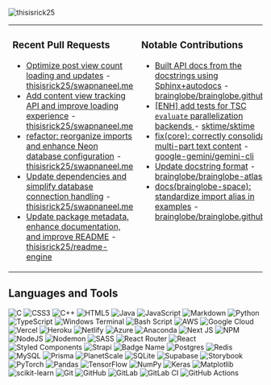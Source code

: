 ![thisisrick25](https://komarev.com/ghpvc/?username=thisisrick25&label=Profile%20views&color=0e75b6&style=flat)

<table>
<tr>
<td valign="top">

<!-- PRS:START -->
### Recent Pull Requests

- [Optimize post view count loading and updates](https://github.com/thisisrick25/swapnaneel.me/pull/180) - [thisisrick25/swapnaneel.me](https://github.com/thisisrick25/swapnaneel.me)
- [Add content view tracking API and improve loading experience](https://github.com/thisisrick25/swapnaneel.me/pull/179) - [thisisrick25/swapnaneel.me](https://github.com/thisisrick25/swapnaneel.me)
- [refactor: reorganize imports and enhance Neon database configuration](https://github.com/thisisrick25/swapnaneel.me/pull/173) - [thisisrick25/swapnaneel.me](https://github.com/thisisrick25/swapnaneel.me)
- [Update dependencies and simplify database connection handling](https://github.com/thisisrick25/swapnaneel.me/pull/172) - [thisisrick25/swapnaneel.me](https://github.com/thisisrick25/swapnaneel.me)
- [Update package metadata, enhance documentation, and improve README](https://github.com/thisisrick25/readme-engine/pull/15) - [thisisrick25/readme-engine](https://github.com/thisisrick25/readme-engine)
<!-- PRS:END -->

</td>
<td valign="top">

<!-- NOTABLE-CONTRIBUTIONS:START -->
### Notable Contributions

- [Built API docs from the docstrings using Sphinx+autodocs](https://github.com/brainglobe/brainglobe.github.io/pull/329) - [brainglobe/brainglobe.github.io](https://github.com/brainglobe/brainglobe.github.io)
- [[ENH] add tests for TSC `evaluate` parallelization backends ](https://github.com/sktime/sktime/pull/8737) - [sktime/sktime](https://github.com/sktime/sktime)
- [fix(core): correctly consolidate multi-part text content](https://github.com/google-gemini/gemini-cli/pull/6235) - [google-gemini/gemini-cli](https://github.com/google-gemini/gemini-cli)
- [Update docstring format](https://github.com/brainglobe/brainglobe-atlasapi/pull/584) - [brainglobe/brainglobe-atlasapi](https://github.com/brainglobe/brainglobe-atlasapi)
- [docs(brainglobe-space): standardize import alias in examples](https://github.com/brainglobe/brainglobe.github.io/pull/350) - [brainglobe/brainglobe.github.io](https://github.com/brainglobe/brainglobe.github.io)
<!-- NOTABLE-CONTRIBUTIONS:END -->

</td>
</tr>
</table>

## Languages and Tools

![C](https://img.shields.io/badge/c-%2300599C.svg?style=flat&logo=c&logoColor=white) ![CSS3](https://img.shields.io/badge/css3-%231572B6.svg?style=flat&logo=css3&logoColor=white) ![C++](https://img.shields.io/badge/c++-%2300599C.svg?style=flat&logo=c%2B%2B&logoColor=white) ![HTML5](https://img.shields.io/badge/html5-%23E34F26.svg?style=flat&logo=html5&logoColor=white) ![Java](https://img.shields.io/badge/java-%23ED8B00.svg?style=flat&logo=openjdk&logoColor=white) ![JavaScript](https://img.shields.io/badge/javascript-%23323330.svg?style=flat&logo=javascript&logoColor=%23F7DF1E) ![Markdown](https://img.shields.io/badge/markdown-%23000000.svg?style=flat&logo=markdown&logoColor=white) ![Python](https://img.shields.io/badge/python-3670A0?style=flat&logo=python&logoColor=ffdd54) ![TypeScript](https://img.shields.io/badge/typescript-%23007ACC.svg?style=flat&logo=typescript&logoColor=white) ![Windows Terminal](https://img.shields.io/badge/Windows%20Terminal-%234D4D4D.svg?style=flat&logo=windows-terminal&logoColor=white) ![Bash Script](https://img.shields.io/badge/bash_script-%23121011.svg?style=flat&logo=gnu-bash&logoColor=white) ![AWS](https://img.shields.io/badge/AWS-%23FF9900.svg?style=flat&logo=amazon-aws&logoColor=white) ![Google Cloud](https://img.shields.io/badge/GoogleCloud-%234285F4.svg?style=flat&logo=google-cloud&logoColor=white) ![Vercel](https://img.shields.io/badge/vercel-%23000000.svg?style=flat&logo=vercel&logoColor=white) ![Heroku](https://img.shields.io/badge/heroku-%23430098.svg?style=flat&logo=heroku&logoColor=white) ![Netlify](https://img.shields.io/badge/netlify-%23000000.svg?style=flat&logo=netlify&logoColor=#00C7B7) ![Azure](https://img.shields.io/badge/azure-%230072C6.svg?style=flat&logo=microsoftazure&logoColor=white) ![Anaconda](https://img.shields.io/badge/Anaconda-%2344A833.svg?style=flat&logo=anaconda&logoColor=white) ![Next JS](https://img.shields.io/badge/Next-black?style=flat&logo=next.js&logoColor=white) ![NPM](https://img.shields.io/badge/NPM-%23CB3837.svg?style=flat&logo=npm&logoColor=white) ![NodeJS](https://img.shields.io/badge/node.js-6DA55F?style=flat&logo=node.js&logoColor=white) ![Nodemon](https://img.shields.io/badge/NODEMON-%23323330.svg?style=flat&logo=nodemon&logoColor=%BBDEAD) ![SASS](https://img.shields.io/badge/SASS-hotpink.svg?style=flat&logo=SASS&logoColor=white) ![React Router](https://img.shields.io/badge/React_Router-CA4245?style=flat&logo=react-router&logoColor=white) ![React](https://img.shields.io/badge/react-%2320232a.svg?style=flat&logo=react&logoColor=%2361DAFB) ![Styled Components](https://img.shields.io/badge/styled--components-DB7093?style=flat&logo=styled-components&logoColor=white) ![Strapi](https://img.shields.io/badge/strapi-%232E7EEA.svg?style=flat&logo=strapi&logoColor=white) ![Badge Name](https://img.shields.io/badge/tRPC-%232596BE.svg?style=flat&logo=tRPC&logoColor=white) ![Postgres](https://img.shields.io/badge/postgres-%23316192.svg?style=flat&logo=postgresql&logoColor=white) ![Redis](https://img.shields.io/badge/redis-%23DD0031.svg?style=flat&logo=redis&logoColor=white) ![MySQL](https://img.shields.io/badge/mysql-4479A1.svg?style=flat&logo=mysql&logoColor=white) ![Prisma](https://img.shields.io/badge/Prisma-3982CE?style=flat&logo=Prisma&logoColor=white) ![PlanetScale](https://img.shields.io/badge/planetscale-%23000000.svg?style=flat&logo=planetscale&logoColor=white) ![SQLite](https://img.shields.io/badge/sqlite-%2307405e.svg?style=flat&logo=sqlite&logoColor=white) ![Supabase](https://img.shields.io/badge/Supabase-3ECF8E?style=flat&logo=supabase&logoColor=white) ![Storybook](https://img.shields.io/badge/-Storybook-FF4785?style=flat&logo=storybook&logoColor=white) ![PyTorch](https://img.shields.io/badge/PyTorch-%23EE4C2C.svg?style=flat&logo=PyTorch&logoColor=white) ![Pandas](https://img.shields.io/badge/pandas-%23150458.svg?style=flat&logo=pandas&logoColor=white) ![TensorFlow](https://img.shields.io/badge/TensorFlow-%23FF6F00.svg?style=flat&logo=TensorFlow&logoColor=white) ![NumPy](https://img.shields.io/badge/numpy-%23013243.svg?style=flat&logo=numpy&logoColor=white) ![Keras](https://img.shields.io/badge/Keras-%23D00000.svg?style=flat&logo=Keras&logoColor=white) ![Matplotlib](https://img.shields.io/badge/Matplotlib-%23ffffff.svg?style=flat&logo=Matplotlib&logoColor=black) ![scikit-learn](https://img.shields.io/badge/scikit--learn-%23F7931E.svg?style=flat&logo=scikit-learn&logoColor=white) ![Git](https://img.shields.io/badge/git-%23F05033.svg?style=flat&logo=git&logoColor=white) ![GitHub](https://img.shields.io/badge/github-%23121011.svg?style=flat&logo=github&logoColor=white) ![GitLab](https://img.shields.io/badge/gitlab-%23181717.svg?style=flat&logo=gitlab&logoColor=white) ![GitLab CI](https://img.shields.io/badge/gitlab%20CI-%23181717.svg?style=flat&logo=gitlab&logoColor=white) ![GitHub Actions](https://img.shields.io/badge/github%20actions-%232671E5.svg?style=flat&logo=githubactions&logoColor=white)
